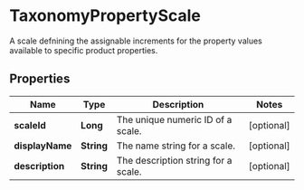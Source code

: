

# TaxonomyPropertyScale

A scale defnining the assignable increments for the property values available to specific product properties.

## Properties

| Name | Type | Description | Notes |
|------------ | ------------- | ------------- | -------------|
|**scaleId** | **Long** | The unique numeric ID of a scale. |  [optional] |
|**displayName** | **String** | The name string for a scale. |  [optional] |
|**description** | **String** | The description string for a scale. |  [optional] |



